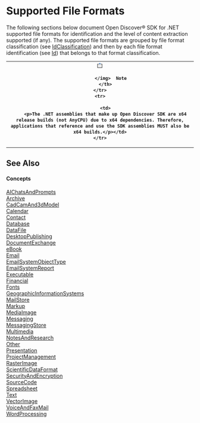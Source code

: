 # Supported File Formats

The following sections below document Open Discover® SDK for .NET supported file formats for identification and the level of content extraction supported (if any). The supported file formats are grouped by file format classification (see <a href="1e3a8090-926a-275b-2e9c-c0851d3c49e2">IdClassification</a>) and then by each file format identification (see <a href="6f1047fb-7367-c09c-5621-ae7632c8404b">Id</a>) that belongs to that format classification.



<table>
	<tr>
		<th>
			<img src="media/AlertNote.png" alt="Note">
				
			</img>  Note
		</th>
	</tr>
	<tr>
		
		<td>
		<p>The .NET assemblies that make up Open Discover SDK are x64 release builds (not AnyCPU) due to x64 dependencies. Therefore, applications that reference and use the SDK assemblies MUST also be x64 builds.</p></td>
	</tr>
</table>



## See Also


#### Concepts
<a href="8daa798a-41aa-4e3a-8456-642ba012536e">AIChatsAndPrompts</a>  
<a href="47d8ddfc-e942-45e1-90e2-37eb2bfe32d1">Archive</a>  
<a href="5e9f34f7-0ec2-4ce2-87cd-cab4659d3f84">CadCamAnd3dModel</a>  
<a href="532a166f-c5e0-4d9e-a0a0-772ccf9ec135">Calendar</a>  
<a href="4a7d657b-9da2-4c12-bfe5-9620ea1fe16d">Contact</a>  
<a href="41221dfa-92dd-44ef-a481-e0b7dd3cce94">Database</a>  
<a href="7e1f1daf-2c37-4d95-99c0-1d4bef4cfba5">DataFile</a>  
<a href="d0dc65ce-2eb6-458c-9bef-cb0f96fde378">DesktopPublishing</a>  
<a href="e5a4de8d-2440-4c1a-b6ae-28fafedfd9fe">DocumentExchange</a>  
<a href="d3ce0abd-591d-4181-8f88-2d3c6cc8cd7a">eBook</a>  
<a href="43dccf39-8e75-4d94-9832-a133b06d7464">Email</a>  
<a href="ac13eaf6-d44b-4f69-beda-cb8096391f30">EmailSystemObjectType</a>  
<a href="21a91ea1-6f2b-40b0-8ce6-cbff8381d59f">EmailSystemReport</a>  
<a href="dc6e0c66-d068-425d-9ff2-74c7c6afa5c7">Executable</a>  
<a href="ce074048-1663-404a-9298-02bfc07fdc0d">Financial</a>  
<a href="705fc77f-9d01-422b-9efa-949debd44352">Fonts</a>  
<a href="5f839fbe-b982-4136-918b-ce52bf9bd546">GeographicInformationSystems</a>  
<a href="81a40449-4b93-4295-90cd-42a4d1db8af6">MailStore</a>  
<a href="e1afa95f-69cb-42d4-9cd3-4a02a76409d8">Markup</a>  
<a href="dbedb812-4fb7-4eb2-a4c1-b9e39ad53e61">MediaImage</a>  
<a href="be8329d4-1cb7-4b8f-b4b5-41215cc94a53">Messaging</a>  
<a href="631d0f19-8d37-4061-b485-7d3cfb69d754">MessagingStore</a>  
<a href="b7f7b846-c957-4c40-be55-854e148ca26a">Multimedia</a>  
<a href="fc90d75a-34cd-46e9-b487-c9fca5229b74">NotesAndResearch</a>  
<a href="a87572d9-893f-46c7-adbb-aa3b63185377">Other</a>  
<a href="b0b67e52-de2f-424e-9163-df1d0f6e5c5c">Presentation</a>  
<a href="829d483b-5a7d-41e2-8145-62130d152fa5">ProjectManagement</a>  
<a href="64458b32-e8e4-496c-83da-9f5a5fcfa6e1">RasterImage</a>  
<a href="9f900c6e-5b16-4519-9078-be0f5afcdaa9">ScientificDataFormat</a>  
<a href="700c8d4e-04af-4ce6-a9a9-04ed7841ded9">SecurityAndEncryption</a>  
<a href="574cd772-d6a7-4cfd-8817-14e4127a857f">SourceCode</a>  
<a href="86be1b12-b039-496e-af7b-234279a9b7d4">Spreadsheet</a>  
<a href="8988d8bd-fa0f-4e9d-9100-4c66a456dcc7">Text</a>  
<a href="f7794a44-85e8-4682-b7e4-1f485b0ba597">VectorImage</a>  
<a href="e172491b-ea50-48c5-b750-0d4f64c8afdc">VoiceAndFaxMail</a>  
<a href="5e821d57-f0f9-48b8-b3c5-f59e53d58679">WordProcessing</a>  

